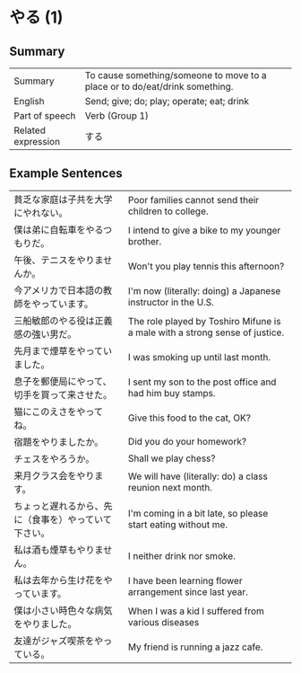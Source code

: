 # やる (1)

## Summary

<table><tr>   <td>Summary</td>   <td>To cause something/someone to move to a place or to do/eat/drink something.</td></tr><tr>   <td>English</td>   <td>Send; give; do; play; operate; eat; drink</td></tr><tr>   <td>Part of speech</td>   <td>Verb (Group 1)</td></tr><tr>   <td>Related expression</td>   <td>する</td></tr></table>

## Example Sentences

<table><tr>   <td>貧乏な家庭は子共を大学にやれない。</td>   <td>Poor families cannot send their children to college.</td></tr><tr>   <td>僕は弟に自転車をやるつもりだ。</td>   <td>I intend to give a bike to my younger brother.</td></tr><tr>   <td>午後、テニスをやりませんか。</td>   <td>Won't you play tennis this afternoon?</td></tr><tr>   <td>今アメリカで日本語の教師をやっています。</td>   <td>I'm now (literally: doing) a Japanese instructor in the U.S.</td></tr><tr>   <td>三船敏郎のやる役は正義感の強い男だ。</td>   <td>The role played by Toshiro Mifune is a male with a strong sense of justice.</td></tr><tr>   <td>先月まで煙草をやっていました。</td>   <td>I was smoking up until last month.</td></tr><tr>   <td>息子を郵便局にやって、切手を買って来させた。</td>   <td>I sent my son to the post office and had him buy stamps.</td></tr><tr>   <td>猫にこのえさをやってね。</td>   <td>Give this food to the cat, OK?</td></tr><tr>   <td>宿題をやりましたか。</td>   <td>Did you do your homework?</td></tr><tr>   <td>チェスをやろうか。</td>   <td>Shall we play chess?</td></tr><tr>   <td>来月クラス会をやります。</td>   <td>We will have (literally: do) a class reunion next month.</td></tr><tr>   <td>ちょっと遅れるから、先に（食事を）やっていて下さい。</td>   <td>I'm coming in a bit late, so please start eating without me.</td></tr><tr>   <td>私は酒も煙草もやりません。</td>   <td>I neither drink nor smoke.</td></tr><tr>   <td>私は去年から生け花をやっています。</td>   <td>I have been learning flower arrangement since last year.</td></tr><tr>   <td>僕は小さい時色々な病気をやりました。</td>   <td>When I was a kid I suffered from various diseases</td></tr><tr>   <td>友達がジャズ喫茶をやっている。</td>   <td>My friend is running a jazz cafe.</td></tr></table>

